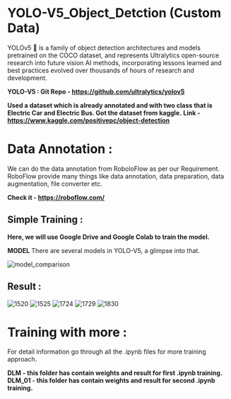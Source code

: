 # YOLO-V5_Object_Detction (Custom Data)

YOLOv5 🚀 is a family of object detection architectures and models pretrained on the COCO dataset, and represents Ultralytics open-source research into future vision AI methods, incorporating lessons learned and best practices evolved over thousands of hours of research and development.

**YOLO-V5 : Git Repo - https://github.com/ultralytics/yolov5**

**Used a dataset which is already annotated and with two class that is Electric Car and Electric Bus. Got the dataset from kaggle.**
**Link - https://www.kaggle.com/positivepc/object-detection**

# Data Annotation :
We can do the data annotation from RoboloFlow as per our Requirement. RoboFlow provide many things like data annotation, data preparation, data augmentation, file converter etc.

**Check it - https://roboflow.com/**


## Simple Training :

**Here, we will use Google Drive and Google Colab to train the model.**
 
 **MODEL**
 There are several models in YOLO-V5, a glimpse into that.
 
![model_comparison](https://user-images.githubusercontent.com/73810961/144391535-ad9a023a-07b2-4ed2-99f4-37e7a4abce77.png)

## Result :

![1520](https://user-images.githubusercontent.com/73810961/144433196-e0447500-f9d7-4266-8915-4bd2024fbc3f.jpg)
![1525](https://user-images.githubusercontent.com/73810961/144433207-8c3345fe-1d07-4dd1-8f82-cf624a4bd7ad.jpg)
![1724](https://user-images.githubusercontent.com/73810961/144433211-eb37bcd7-3a4d-462d-adac-588b602ee7e7.jpg)
![1729](https://user-images.githubusercontent.com/73810961/144433218-3146120f-03bb-4e1d-8397-8bd10376d672.jpg)
![1830](https://user-images.githubusercontent.com/73810961/144433223-108df649-6f9f-4624-a4bf-689252f31eaf.jpg)


# Training with more :

For detail information go through all the .ipynb files for more training approach.


**DLM - this folder has contain weights and result for first .ipynb training.**
**DLM_01 - this folder has contain weights and result for second .ipynb training.**
